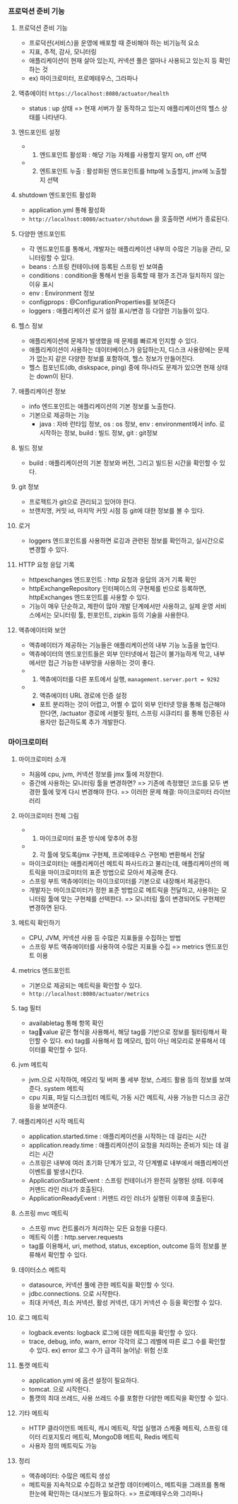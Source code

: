 <h3>프로덕션 준비 기능</h3>

1. 프로덕션 준비 기능
    - 프로덕션(서비스)을 운영에 배포할 때 준비해야 하는 비기능적 요소
    - 지표, 추적, 감사, 모니터링
    - 애플리케이션이 현재 살아 있는지, 커넥션 풀은 얼마나 사용되고 있는지 등 확인하는 것
    - ex) 마이크로미터, 프로메테우스, 그라파나

2. 액츄에이터
    ``https://localhost:8080/actuator/health``
    - status : up 상태 => 현재 서버가 잘 동작하고 있는지 애플리케이션의 헬스 상태를 나타낸다.

3. 엔드포인트 설정
    - 1. 엔드포인트 활성화 : 해당 기능 자체를 사용할지 말지 on, off 선택
    - 2. 엔트포인트 누출 : 활성화된 엔드포인트를 http에 노출할지, jmx에 노출할지 선택

4. shutdown 엔드포인트 활성화
    - application.yml 통해 활성화
    - ``http://localhost:8080/actuator/shutdown`` 을 호출하면 서버가 종료된다.

5. 다양한 엔드포인트
    - 각 엔드포인트를 통해서, 개발자는 애플리케이션 내부의 수많은 기능을 관리, 모니터링할 수 있다.
    - beans : 스프링 컨테이너에 등록된 스프링 빈 보여줌
    - conditions : condition을 통해서 빈을 등록할 때 평가 조건과 일치하지 않는 이유 표시
    - env : Environment 정보
    - configprops : @ConfigurationProperties를 보여준다
    - loggers : 애플리케이션 로거 설정 표시/변경
   등 다양한 기능들이 있다.

6. 헬스 정보
    - 애플리케이션에 문제가 발생했을 때 문제를 빠르게 인지할 수 있다.
    - 애플리케이션이 사용하는 데이터베이스가 응답하는지, 디스크 사용량에는 문제가 없는지 같은 다양한 정보를 포함하여, 헬스 정보가
        만들어진다.
    - 헬스 컴포넌트(db, diskspace, ping) 중에 하나라도 문제가 있으면 현재 상태는 down이 된다.

7. 애플리케이션 정보
    - info 엔드포인트는 애플리케이션의 기본 정보를 노출한다.
    - 기본으로 제공하는 기능 
        - java : 자바 런타임 정보, os : os 정보, env : environment에서 info. 로 시작하는 정보, build : 빌드 정보, git : git정보

8. 빌드 정보
    - build : 애플리케이션의 기본 정보와 버전, 그리고 빌드된 시간을 확인할 수 있다.

9. git 정보
    - 프로젝트가 git으로 관리되고 있어야 한다.
    - 브랜치명, 커밋 id, 마지막 커밋 시점 등 git에 대한 정보를 볼 수 있다.

10. 로거
    - loggers 엔드포인트를 사용하면 로깅과 관련된 정보를 확인하고, 실시간으로 변경할 수 있다.

11. HTTP 요청 응답 기록
    - httpexchanges 엔드포인트 : http 요청과 응답의 과거 기록 확인
    - httpExchangeRepository 인터페이스의 구현체를 빈으로 등록하면, httpExchanges 엔드포인트를 사용할 수 있다.
    - 기능이 매우 단순하고, 제한이 많아 개발 단계에서만 사용하고, 실제 운영 서비스에서는 모니터링 툴, 핀포인트, zipkin 등의 기술을 사용한다.

12. 액츄에이터와 보안
    - 액츄에이터가 제공하는 기능들은 애플리케이션의 내부 기능 노출을 높인다.
    - 액츄에이터의 엔드포인트들은 외부 인터넷에서 접근이 불가능하게 막고, 내부에서만 접근 가능한 내부망을 사용하는 것이 좋다.
    - 1. 액츄에이터를 다른 포트에서 실행, ``management.server.port = 9292``
    - 2. 액츄에이터 URL 경로에 인증 설정
        - 포트 분리하는 것이 어렵고, 어쩔 수 없이 외부 인터넷 망을 통해 접근해야 한다면, /actuator 경로에 서블릿 필터, 스프링 시큐리티
        를 통해 인증된 사용자만 접근하도록 추가 개발한다.

<h3>마이크로미터</h3>

1. 마이크로미터 소개
    - 처음에 cpu, jvm, 커넥션 정보를 jmx 툴에 저장한다.
    - 중간에 사용하는 모니터링 툴을 변경하면? => 기존에 측정했던 코드를 모두 변경한 툴에 맞게 다시 변경해야 한다.
   => 이러한 문제 해결: 마이크로미터 라이브러리

2. 마이크로미터 전체 그림
    - 1. 마이크로미터 표준 방식에 맞추어 추정
    - 2. 각 툴에 맞도록(jmx 구현체, 프로메테우스 구현체) 변환해서 전달
    - 마이크로미터는 애플리케이션 메트릭 파사드라고 불리는데, 애플리케이션의 메트릭을 마이크로미터의 표준 방법으로 모아서 제공해 준다.
    - 스프링 부트 액츄에이터는 마이크로미터를 기본으로 내장해서 제공한다.
    - 개발자는 마이크로미터가 정한 표준 방법으로 메트릭을 전달하고, 사용하는 모니터링 툴에 맞는 구현체를 선택한다.
   => 모니터링 툴이 변경되어도 구현체만 변경하면 된다.

3. 메트릭 확인하기
    - CPU, JVM, 커넥션 사용 등 수많은 지표들을 수집하는 방법
    - 스프링 부트 액츄에이터를 사용하여 수많은 지표들 수집 => metrics 엔드포인트 이용

4. metrics 엔드포인트
    - 기본으로 제공되는 메트릭을 확인할 수 있다.
    - ``http://localhost:8080/actuator/metrics``

5. tag 필터
    - availabletag 통해 항목 확인
    - tag:key:value 같은 형식을 사용해서, 해당 tag를 기반으로 정보를 필터링해서 확인할 수 있다.
   ex) tag를 사용해서 힙 메모리, 힙이 아닌 메모리로 분류해서 데이터를 확인할 수 있다.

6. jvm 메트릭
    - jvm.으로 시작하여, 메모리 및 버퍼 풀 세부 정보, 스레드 활용 등의 정보를 보여준다.
   system 메트릭
    - cpu 지표, 파일 디스크립터 메트릭, 가동 시간 메트릭, 사용 가능한 디스크 공간 등을 보여준다.

7. 애플리케이션 시작 메트릭
    - application.started.time : 애플리케이션을 시작하는 데 걸리는 시간
    - application.ready.time : 애플리케이션이 요청을 처리하는 준비가 되는 데 걸리는 시간
    - 스프링은 내부에 여러 초기화 단계가 있고, 각 단계별로 내부에서 애플리케이션 이벤트를 발생시킨다.
    - ApplicationStartedEvent : 스프링 컨테이너가 완전히 실행된 상태. 이후에 커맨드 라인 러너가 호출된다.
    - ApplicationReadyEvent : 커맨드 라인 러너가 실행된 이후에 호출된다.

8. 스프링 mvc 메트릭
    - 스프링 mvc 컨트롤러가 처리하는 모든 요청을 다룬다.
    - 메트릭 이름 : http.server.requests
    - tag를 이용해서, uri, method, status, exception, outcome 등의 정보를 분류해서 확인할 수 있다.

9. 데이터소스 메트릭
    - datasource, 커넥션 풀에 관한 메트릭을 확인할 수 잇다.
    - jdbc.connections. 으로 시작한다.
    - 최대 커넥션, 최소 커넥션, 활성 커넥션, 대기 커넥션 수 등을 확인할 수 있다.

10. 로그 메트릭
    - logback.events: logback 로그에 대한 메트릭을 확인할 수 있다.
    - trace, debug, info, warn, error 각각의 로그 레벨에 따른 로그 수를 확인할 수 있다.
    ex) error 로그 수가 급격히 늘어남: 위험 신호

11. 톰캣 메트릭
    - application.yml 에 옵션 설정이 필요하다.
    - tomcat. 으로 시작한다.
    - 톰캣의 최대 쓰레드, 사용 쓰레드 수를 포함한 다양한 메트릭을 확인할 수 있다.

12. 기타 메트릭
    - HTTP 클라이언트 메트릭, 캐시 메트릭, 작업 실행과 스케줄 메트릭, 스프링 데이터 리포지토리 메트릭, MongoDB 메트릭,
        Redis 메트릭
    - 사용자 정의 메트릭도 가능

13. 정리
    - 액츄에이터: 수많은 메트릭 생성
    - 메트릭을 지속적으로 수집하고 보관할 데이터베이스, 메트릭을 그래프를 통해 한눈에 확인하는 대시보드가 필요하다. 
    => 프로메테우스와 그라파나
















